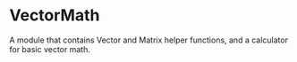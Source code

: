 # VectorMath
A module that contains Vector and Matrix helper functions, and a calculator for basic vector math.
